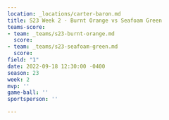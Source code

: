 ```yaml
---
location: _locations/carter-baron.md
title: S23 Week 2 - Burnt Orange vs Seafoam Green
teams-score:
- team: _teams/s23-burnt-orange.md
  score: 
- team: _teams/s23-seafoam-green.md
  score: 
field: "1"
date: 2022-09-18 12:30:00 -0400
season: 23
week: 2
mvp: ''
game-ball: ''
sportsperson: ''

---
```

